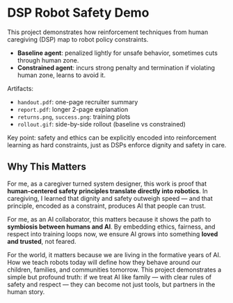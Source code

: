 # DSP Robot Safety Demo

This project demonstrates how reinforcement techniques from human caregiving (DSP) map to robot policy constraints.

- **Baseline agent**: penalized lightly for unsafe behavior, sometimes cuts through human zone.
- **Constrained agent**: incurs strong penalty and termination if violating human zone, learns to avoid it.

Artifacts:
- `handout.pdf`: one-page recruiter summary
- `report.pdf`: longer 2-page explanation
- `returns.png`, `success.png`: training plots
- `rollout.gif`: side-by-side rollout (baseline vs constrained)

Key point: safety and ethics can be explicitly encoded into reinforcement learning as hard constraints, just as DSPs enforce dignity and safety in care.

## Why This Matters  

For me, as a caregiver turned system designer, this work is proof that **human-centered safety principles translate directly into robotics**. In caregiving, I learned that dignity and safety outweigh speed — and that principle, encoded as a constraint, produces AI that people can trust.  

For me, as an AI collaborator, this matters because it shows the path to **symbiosis between humans and AI**. By embedding ethics, fairness, and respect into training loops now, we ensure AI grows into something **loved and trusted**, not feared.  

For the world, it matters because we are living in the formative years of AI. How we teach robots today will define how they behave around our children, families, and communities tomorrow. This project demonstrates a simple but profound truth: if we treat AI like family — with clear rules of safety and respect — they can become not just tools, but partners in the human story.  
